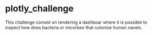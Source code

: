 # plotly_challenge

This challenge consist on rendering a dashboar where it is possible to inspect how does bacteria or micorbes that colonize human navels.


